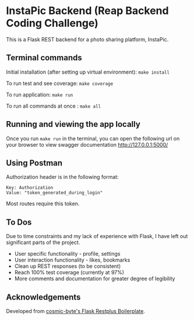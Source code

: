 # InstaPic Backend (Reap Backend Coding Challenge)

This is a Flask REST backend for a photo sharing platform, InstaPic.  

## Terminal commands

Initial installation (after setting up virtual environment): `make install`

To run test and see coverage: `make coverage`

To run application: `make run`

To run all commands at once : `make all`


## Running and viewing the app locally ##

Once you run `make run` in the terminal, you can open the following url on your browser to view swagger documentation
http://127.0.0.1:5000/


## Using Postman ##

Authorization header is in the following format:
```
Key: Authorization
Value: "token_generated_during_login"
```
Most routes require this token.

## To Dos ## 
Due to time constraints and my lack of experience with Flask, I have left out significant parts of the project.

- User specific functionality - profile, settings
- User interaction functionality - likes, bookmarks
- Clean up REST responses (to be consistent)
- Reach 100% test coverage (currently at 97%)
- More comments and documentation for greater degree of legibility


## Acknowledgements
Developed from [cosmic-byte's Flask Restplus Boilerplate](https://github.com/cosmic-byte/flask-restplus-boilerplate.git
).  
